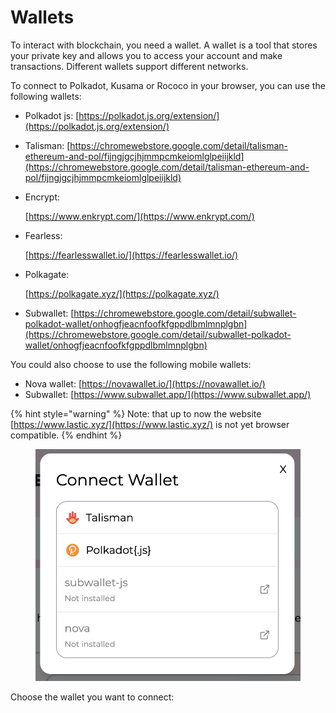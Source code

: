 # Wallets

To interact with blockchain, you need a wallet. A wallet is a tool that stores your private key and allows you to access your account and make transactions. Different wallets support different networks.&#x20;

To connect to Polkadot, Kusama or Rococo in your browser, you can use the following wallets:&#x20;

* Polkadot js: [https://polkadot.js.org/extension/](https://polkadot.js.org/extension/)
* Talisman: [https://chromewebstore.google.com/detail/talisman-ethereum-and-pol/fijngjgcjhjmmpcmkeiomlglpeiijkld](https://chromewebstore.google.com/detail/talisman-ethereum-and-pol/fijngjgcjhjmmpcmkeiomlglpeiijkld)
*   Encrypt:

    [https://www.enkrypt.com/](https://www.enkrypt.com/)
*   Fearless:

    [https://fearlesswallet.io/](https://fearlesswallet.io/)
*   Polkagate:

    [https://polkagate.xyz/](https://polkagate.xyz/)
* Subwallet: [https://chromewebstore.google.com/detail/subwallet-polkadot-wallet/onhogfjeacnfoofkfgppdlbmlmnplgbn](https://chromewebstore.google.com/detail/subwallet-polkadot-wallet/onhogfjeacnfoofkfgppdlbmlmnplgbn)

You could also choose to use the following mobile wallets:&#x20;

* Nova wallet: [https://novawallet.io/](https://novawallet.io/)
* Subwallet: [https://www.subwallet.app/](https://www.subwallet.app/)

{% hint style="warning" %}
Note: that up to now the website [https://www.lastic.xyz/](https://www.lastic.xyz/) is not yet browser compatible.
{% endhint %}

<figure><img src="../.gitbook/assets/image (1).png" alt=""><figcaption></figcaption></figure>

Choose the wallet you want to connect:

